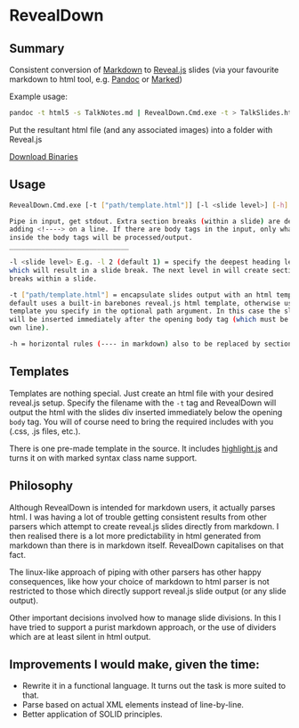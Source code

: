 RevealDown
==========

Summary
-------

Consistent conversion of [Markdown](http://daringfireball.net/projects/markdown/) to [Reveal.js](http://lab.hakim.se/reveal-js/) slides (via your favourite markdown to html tool, e.g. [Pandoc](http://johnmacfarlane.net/pandoc/) or [Marked](https://github.com/chjj/marked))

Example usage:

``` bash
pandoc -t html5 -s TalkNotes.md | RevealDown.Cmd.exe -t > TalkSlides.html
```

Put the resultant html file (and any associated images) into a folder with Reveal.js

[Download Binaries](https://github.com/regexjoe/RevealDown/releases)

Usage
-----
``` bash
RevealDown.Cmd.exe [-t ["path/template.html"]] [-l <slide level>] [-h] (stdin)

Pipe in input, get stdout. Extra section breaks (within a slide) are defined by 
adding <!----> on a line. If there are body tags in the input, only what is 
inside the body tags will be processed/output.
______________________________

-l <slide level> E.g. -l 2 (default 1) = specify the deepest heading level 
which will result in a slide break. The next level in will create section 
breaks within a slide.

-t ["path/template.html"] = encapsulate slides output with an html template. By 
default uses a built-in barebones reveal.js html template, otherwise uses the 
template you specify in the optional path argument. In this case the slides 
will be inserted immediately after the opening body tag (which must be on its 
own line).

-h = horizontal rules (---- in markdown) also to be replaced by section breaks.
```

Templates
---------
Templates are nothing special. Just create an html file with your desired reveal.js setup. Specify the filename with the `-t` tag and RevealDown will output the html with the slides div inserted immediately below the opening `body` tag. You will of course need to bring the required includes with you (.css, .js files, etc.).

There is one pre-made template in the source. It includes [highlight.js](http://highlightjs.org/) and turns it on with marked syntax class name support.

Philosophy
----------
Although RevealDown is intended for markdown users, it actually parses html. I was having a lot of trouble getting consistent results from other parsers which attempt to create reveal.js slides directly from markdown. I then realised there is a lot more predictability in html generated from markdown than there is in markdown itself. RevealDown capitalises on that fact.

The linux-like approach of piping with other parsers has other happy consequences, like how your choice of markdown to html parser is not restricted to those which directly support reveal.js slide output (or any slide output). 

Other important decisions involved how to manage slide divisions. In this I have tried to support a purist markdown approach, or the use of dividers which are at least silent in html output.

Improvements I would make, given the time:
-----------------------------------------
- Rewrite it in a functional language. It turns out the task is more suited to that.
- Parse based on actual XML elements instead of line-by-line.
- Better application of SOLID principles.  
